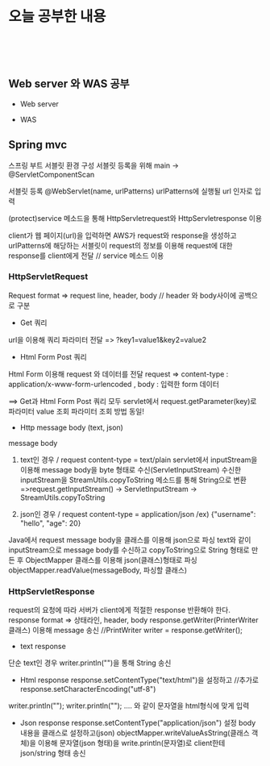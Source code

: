 # 오늘 공부한 내용

<br>
<br>
<br>

## Web server 와 WAS 공부 

+ Web server 

+ WAS 

## Spring mvc


스프링 부트 서블릿 환경 구성
서블릿 등록을 위해 main -> @ServletComponentScan 

서블릿 등록 
@WebServlet(name, urlPatterns)
urlPatterns에 실행될 url 인자로 입력

(protect)service 메소드을 통해 HttpServletrequest와 HttpServletresponse 이용

client가 웹 페이지(url)을 입력하면 AWS가 request와 response을 생성하고 urlPatterns에 해당하는 서블릿이 request의 정보를 이용해 request에 대한 response를 client에게 전달 // service 메소드 이용

### HttpServletRequest

Request format => request line, header, body // header 와 body사이에 공백으로 구분

+ Get 쿼리

url을 이용해 쿼리 파라미터 전달 => ?key1=value1&key2=value2

+ Html Form Post 쿼리

Html Form 이용해 request 와 데이터를 전달 
request => content-type : application/x-www-form-urlencoded , body : 입력한 form 데이터


==> Get과 Html Form Post 쿼리 모두 servlet에서 request.getParameter(key)로 파라미터 value 조회
파라미터 조회 방법 동일!

+ Http message body (text, json)

message body

1. text인 경우 / request content-type = text/plain
servlet에서 inputStream을 이용해 message body을 byte 형태로 수신(ServletInputStream)
수신한 inputStream을 StreamUtils.copyToString 메소드를 통해 String으로 변환
=>request.getInputStream() -> ServletInputStream -> StreamUtils.copyToString

2. json인 경우 / request content-type = application/json /ex) {"username": "hello", "age": 20}

Java에서 request message body을 클래스를 이용해 json으로 파싱
text와 같이 inputStream으로 message body를 수신하고 copyToString으로 String 형태로 만든 후
ObjectMapper 클래스를 이용해 json(클래스)형태로 파싱
objectMapper.readValue(messageBody, 파싱할 클래스)


### HttpServletResponse

request의 요청에 따라 서버가 client에게 적절한 response 반환해야 한다.
response format => 상태라인, header, body
response.getWriter(PrinterWriter 클래스) 이용해 message 송신
//PrintWriter writer = response.getWriter();


+ text response 

단순 text인 경우 writer.println("")을 통해 String 송신 

+ Html response 
response.setContentType("text/html")을 설정하고 
//추가로 response.setCharacterEncoding("utf-8") 

writer.println("<html>");
writer.println("<body>"); .... 와 같이 문자열을 html형식에 맞게 입력

+ Json response
response.setContentType("application/json") 설정
body 내용을 클래스로 설정하고(json) objectMapper.writeValueAsString(클래스 객체)을 이용해
문자열(json 형태)을 write.println(문자열)로 client한테 json/string 형태 송신



